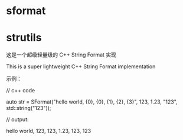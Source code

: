 # sformat
# strutils

这是一个超级轻量级的 C++ String Format 实现

This is a super lightweight C++ String Format implementation


示例：

//  c++ code

auto str = SFormat("hello world, {0}, {0}, {1}, {2}, {3}", 123, 1.23, "123", std::string("123"));

//  output:

hello world, 123, 123, 1.23, 123, 123
